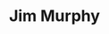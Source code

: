 ---
title: Jim Murphy
category: team
published: false
position: Collaborator
image: /team/jim-murphy.jpg
---
